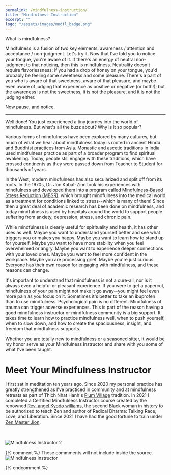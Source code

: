 ```yaml
---
permalink: /mindfulness-instruction/
title: "Mindfulness Instruction"
excerpt: ""
logo: "/assets/images/mndfl_badge.png"
---
```

What is mindfulness?

Mindfulness is a fusion of two key elements: awareness / attention and acceptance / non-judgment. Let's try it. Now that I've told you to notice your tongue, you're aware of it. If there's an energy of neutral non-judgment to that noticing, then this is mindfulness. Neutrality doesn't require flavorlessness; if you had a drop of honey on your tongue, you'd probably be feeling some sweetness and some pleasure. There's a part of you who is aware of that sweetness, aware of that pleasure, and maybe even aware of judging that experience as positive or negative (or both!); but the awareness is not the sweetness, it is not the pleasure, and it is not the judging either.

Now pause, and notice.

---

Well done! You just experienced a tiny journey into the world of mindfulness. But what's all the buzz about? Why is it so popular?

Various forms of mindfulness have been explored by many cultures, but much of what we hear about mindfulness today is rooted in ancient Hindu and Buddhist practices from Asia. Monastic and ascetic traditions in India used mindfulness practice as part of a broader program to find spiritual awakening. Today, people still engage with these traditions, which have crossed continents as they were passed down from Teacher to Student for thousands of years.

In the West, modern mindfulness has also secularized and split off from its roots. In the 1970s, Dr. Jon Kabat-Zinn took his experiences with mindfulness and developed them into a program called [Mindfulness-Based Stress Reduction (MBSR)](https://www.psychologytoday.com/us/blog/crisis-knocks/201003/mindfulness-based-stress-reduction-what-it-is-how-it-helps), which brought mindfulness into the medical world as a treatment for conditions linked to stress--which is many of them! Since then a great deal of academic research has been done on mindfulness, and today mindfulness is used by hospitals around the world to support people suffering from anxiety, depression, stress, and chronic pain.

While mindfulness is clearly useful for spirituality and health, it has other uses as well. Maybe you want to understand yourself better and see what triggers you or makes you happy. Maybe you want to learn how to stand up for yourself. Maybe you want to have more stability when you feel overwhelmed or angry. Maybe you want to experience deeper connections with your loved ones. Maybe you want to feel more confident in the workplace. Maybe you are processing grief. Maybe you're just curious. Everyone has their own reason for engaging with mindfulness, and these reasons can change.

It's important to understand that mindfulness is not a cure-all, nor is it always even a helpful or pleasant experience. If you were to get a papercut, mindfulness of your pain might not make it go away--you might feel even more pain as you focus on it. Sometimes it's better to take an ibuprofen than to use mindfulness. Psychological pain is no different. Mindfulness of trauma can trigger adverse experiences. This is part of the reason having a good mindfulness instructor or mindfulness community is a big support. It takes time to learn how to practice mindfulness well, when to push yourself, when to slow down, and how to create the spaciousness, insight, and freedom that mindfulness supports.

Whether you are totally new to mindfulness or a seasoned sitter, it would be my honor serve as your Mindfulness Instructor and share with you some of what I've been taught.

# Meet Your Mindfulness Instructor

I first sat in meditation ten years ago. Since 2020 my personal practice has greatly strengthened as I've practiced in community and at mindfulness retreats as part of Thich Nhat Hanh's [Plum Village](https://plumvillage.org/#filter=.region-na) tradition. In 2021 I completed a Certified Mindfulness Instructor course created by the renowned [Rev. angel Kyodo williams](https://revangel.com/), the second Black woman in history to be authorized to teach Zen and author of Radical Dharma: Talking Race, Love, and Liberation. Since 2021 I have had the good fortune to train under [Zen Master Jion](http://jion-blonstein.com/).

<br/><br/>
![Mindfulness Instructor 2](/assets/images/mndfl_certificate.png)


{% comment %}
    These commments will not include inside the source.
    ![Mindfulness Instructor](/assets/images/mndfl_badge.png)  


{% endcomment %}
